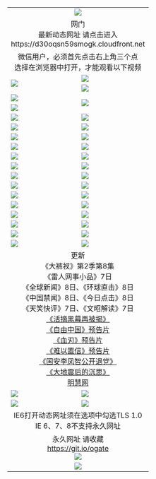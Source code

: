 ﻿<table>
  <tr></tr>
  <tr><td colspan=2 align=center><img src="https://cloud.githubusercontent.com/assets/11880933/13434984/f430fae2-e012-11e5-814f-c2df1e82b247.jpg" /></td></tr>
  <tr><td colspan=2 align=center>网门<br>最新动态网址 请点击进入
<br>https://d30oqsn59smogk.cloudfront.net
    </td>
  </tr>
  <tr>
    <td colspan=2 align=center>微信用户，必须首先点击右上角三个点<br>选择在浏览器中打开，才能观看以下视频</td>
  </tr>
  <tr>
    <td rowspan=2><a href="https://d30oqsn59smogk.cloudfront.net/ogUP.aspx?name=11DKC.mp4&count=T:2,2:8,1:16&from=github" target="_blank"><img src="https://d30oqsn59smogk.cloudfront.net/Up/11DKC1.jpg" /></a></td> 
    <td><div><a href="https://d30oqsn59smogk.cloudfront.net/ogUP.aspx?name=LRWS.mp4&count=7B:9,6B:44,5A:10,5B:35,4A:14,4B:19,3A:10,3B:26,2A:16,2B:21,1A:23,1B:29&current=7B:9" target="_blank"><img src="https://d30oqsn59smogk.cloudfront.net/Up/LRWS.jpg" /></a></td>
   </tr>
  <tr>
    <td><a href="https://d30oqsn59smogk.cloudfront.net/ogNiceVedio.aspx" target="_blank"><img src="https://d30oqsn59smogk.cloudfront.net/Up/TGKDY.jpg" /></a></td>
  </tr>
  <tr>
    <td><a href="https://d30oqsn59smogk.cloudfront.net/ogUP.aspx?name=JQR.mp4&count=2" target="_blank"><img src="https://d30oqsn59smogk.cloudfront.net/Up/JQR.jpg" /></a></td>   
    <td rowspan=2><a href="https://d30oqsn59smogk.cloudfront.net/ogUP.aspx?name=JP.mp4&count=9" target="_blank"><img src="https://d30oqsn59smogk.cloudfront.net/Up/JP.jpg" /></td>
  </tr>
  <tr>
    <td><a href="https://d30oqsn59smogk.cloudfront.net/ogUP.aspx?name=WH.mp4" target="_blank"><img src="https://d30oqsn59smogk.cloudfront.net/Up/WH.jpg" /></a></td>
  </tr>
  <tr>
    <td><a href="https://d30oqsn59smogk.cloudfront.net/ogUP.aspx?name=SSZJ.mp4&count=SP:6,480P:9" target="_blank"><img src="https://d30oqsn59smogk.cloudfront.net/Up/SSZJ.jpg" /></a></td>
    <td><a href="https://d30oqsn59smogk.cloudfront.net/ogUP.aspx?name=ZY.mp4&count=2015:16" target="_blank"><img src="https://d30oqsn59smogk.cloudfront.net/Up/ZY.jpg" /></a</td>
  </tr>
  <tr>
    <td><a href="https://d30oqsn59smogk.cloudfront.net/ogUP.aspx?name=XTFY.mp4&count=B:2,A:24" target="_blank"><img src="https://d30oqsn59smogk.cloudfront.net/Up/XTFY.jpg" /></a></td>
    <td><a href="https://d30oqsn59smogk.cloudfront.net/ogUP.aspx?name=1XQK.mp4&count=13" target="_blank"><img src="https://d30oqsn59smogk.cloudfront.net/Up/1XQK.jpg" /></a</td>
  </tr>
  <tr>
    <td><a href="https://d30oqsn59smogk.cloudfront.net/ogUP.aspx?name=1LYF.mp4&count=2" target="_blank"><img src="https://d30oqsn59smogk.cloudfront.net/Up/1LYF0.jpg" /></a></td>
    <td><a href="https://d30oqsn59smogk.cloudfront.net/ogUP.aspx?name=1ZGC.mp4&count=6" target="_blank"><img src="https://d30oqsn59smogk.cloudfront.net/Up/1ZGC0.jpg" /></a></td>
  </tr>
  <tr>
    <td><a href="https://d30oqsn59smogk.cloudfront.net/ogUP.aspx?name=1ZKM.mp4&count=3&current=3" target="_blank"><img src="https://d30oqsn59smogk.cloudfront.net/Up/1ZKM0.jpg" /></a></td>  
    <td><a href="https://d30oqsn59smogk.cloudfront.net/ogUP.aspx?name=1WWY.mp4&count=6&current=6" target="_blank"><img src="https://d30oqsn59smogk.cloudfront.net/Up/1WWY0.jpg" /></a></td>
  </tr>
  <tr>
    <td><a href="https://d30oqsn59smogk.cloudfront.net/ogUP.aspx?name=10JGY.mp4&count=3" target="_blank"><img src="https://d30oqsn59smogk.cloudfront.net/Up/10JGY0.jpg" /></a></td>
    <td><a href="https://d30oqsn59smogk.cloudfront.net/ogUP.aspx?name=10CYS.mp4&count=2" target="_blank"><img src="https://d30oqsn59smogk.cloudfront.net/Up/10CYS0.jpg" /></a></td>
  </tr>
  <tr>
    <td><a href="https://d30oqsn59smogk.cloudfront.net/ogUP.aspx?name=4SQQ.mp4&count=201603:6,201602:20,201601:21&current=201603:6" target="_blank"><img src="https://d30oqsn59smogk.cloudfront.net/Up/4SQQ0.jpg"/></a></td>
    <td><a href="https://d30oqsn59smogk.cloudfront.net/ogUP.aspx?name=4SHQ.mp4&count=201603:8,201602:27,201601:28&current=201603:8" target="_blank"><img src="https://d30oqsn59smogk.cloudfront.net/Up/4SHQ0.jpg"/></a></td>
  </tr>
  <tr>
    <td><a href="https://d30oqsn59smogk.cloudfront.net/ogUP.aspx?name=4SZG.mp4&count=201603:7,201602:21,201601:23&current=201603:7" target="_blank"><img src="https://d30oqsn59smogk.cloudfront.net/Up/4SZG0.jpg"/></a></td>
    <td><a href="https://d30oqsn59smogk.cloudfront.net/ogUP.aspx?name=4SDJ.mp4&count=201603A:7,201603B:4,201602A:24,201602B:7,201601A:48,201601B:6&current=201603A:7" target="_blank"><img src="https://d30oqsn59smogk.cloudfront.net/Up/4SDJ0.jpg"/></a></td>
  </tr>
  <tr>
    <td><a href="https://d30oqsn59smogk.cloudfront.net/ogUP.aspx?name=4CTX.mp4&count=201603:2,201602:3,201601:4&current=201603:2" target="_blank"><img src="https://d30oqsn59smogk.cloudfront.net/Up/4CTX0.jpg"/></a></td>
    <td><a href="https://d30oqsn59smogk.cloudfront.net/ogUP.aspx?name=4CWZ.mp4&count=201603:1,201602:4,201601:4&current=201603:1" target="_blank"><img src="https://d30oqsn59smogk.cloudfront.net/Up/4CWZ0.jpg"/></a></td>
  </tr>
  <tr>
    <td><a href="https://d30oqsn59smogk.cloudfront.net/onUP.aspx?name=https://d2t6x1lwzcff38.cloudfront.net/" target="_blank"><img src="https://d30oqsn59smogk.cloudfront.net/Up/0DTW.jpg"/></a></td>
    <td><a href="https://d30oqsn59smogk.cloudfront.net/onUP.aspx?name=https://d240ns8up8earz.cloudfront.net/acenter/" target="_blank"><img src="https://d30oqsn59smogk.cloudfront.net/Up/0TDW.jpg" /></a></td>
  </tr>
  <tr>
    <td><a href="https://d30oqsn59smogk.cloudfront.net/onUP.aspx?name=https://d4508d6vomz2p.cloudfront.net/gb/nsc413.htm" target="_blank"><img src="https://d30oqsn59smogk.cloudfront.net/Up/0DJY.jpg" /></a></td>
    <td><a href="https://d30oqsn59smogk.cloudfront.net/onUP.aspx?name=https://d3bxwq7vzudb5l.cloudfront.net/xtr/gb/prog204.html" target="_blank"><img src="https://d30oqsn59smogk.cloudfront.net/Up/0XTR.jpg" /></a></td>
  </tr>
  <tr>
    <td><a href="https://d30oqsn59smogk.cloudfront.net/onUP.aspx?name=https://d3aj00iefsmfgc.cloudfront.net/" target="_blank"><img src="https://d30oqsn59smogk.cloudfront.net/Up/0MHW.jpg" /></a></td>
    <td><a href="https://d30oqsn59smogk.cloudfront.net/onUP.aspx?name=https://d1lcj91uv80klr.cloudfront.net/" target="_blank"><img src="https://d30oqsn59smogk.cloudfront.net/Up/0ZJW.jpg" /></a></td>
  </tr>
  <tr>
    <td><a href="https://d30oqsn59smogk.cloudfront.net/ogUP.aspx?name=0FG.zip" target="_blank"><img src="https://d30oqsn59smogk.cloudfront.net/Up/0FG.jpg" /></a></td>
    <td><a href="https://d30oqsn59smogk.cloudfront.net/ogUP.aspx?name=0FGA.apk" target="_blank"><img src="https://d30oqsn59smogk.cloudfront.net/Up/0FGA.jpg" /></a></td>
  </tr>
  <tr>
    <td><a href="https://d30oqsn59smogk.cloudfront.net/ogUP.aspx?name=0U.zip" target="_blank"><img src="https://d30oqsn59smogk.cloudfront.net/Up/0U.jpg" /></a></td>
    <td><a href="https://d30oqsn59smogk.cloudfront.net/ogUP.aspx?name=0UA.apk" target="_blank"><img src="https://d30oqsn59smogk.cloudfront.net/Up/0UA.jpg" /></a></td>
  </tr>
  <tr>
    <td><a href="https://d30oqsn59smogk.cloudfront.net/ogUP.aspx?name=0iPPOTV.zip" target="_blank"><img src="https://d30oqsn59smogk.cloudfront.net/Up/0iPPOTV.jpg" /></a></td>
    <td><a href="https://d30oqsn59smogk.cloudfront.net/ogUP.aspx?name=0iNTD.apk" target="_blank"><img src="https://d30oqsn59smogk.cloudfront.net/Up/0iNTD.jpg" /></a></td>
  </tr>
  <tr>
    <td colspan=2 align=center>更新<br>
      《大裤衩》第2季第8集<br>
      《雷人网事小品》7日<br>
      《全球新闻》8日、《环球直击》8日<br>
      《中国禁闻》8日、《今日点击》8日<br>
      《天笑快评》7日、《文昭解读》7日<br>
      <a href="https://d30oqsn59smogk.cloudfront.net/ogUP.aspx?name=SSZJ480P9.mp4" target="_blank">《活摘黑幕再被揭》</a><br>
      <a href="https://d30oqsn59smogk.cloudfront.net/ogUP.aspx?name=11ZYZG0.mp4" target="_blank">《自由中国》预告片</a><br>
      <a href="https://d30oqsn59smogk.cloudfront.net/ogUP.aspx?name=11XR.mp4" target="_blank">《血刃》预告片</a><br>
      <a href="https://d30oqsn59smogk.cloudfront.net/ogUP.aspx?name=11NYZX.mp4&count=2" target="_blank">《难以置信》预告片</a><br>
      <a href="https://d30oqsn59smogk.cloudfront.net/ogUP.aspx?name=4LFZ.mp4" target="_blank">《国安李凤智公开退党》</a><br>
      <a href="https://d30oqsn59smogk.cloudfront.net/ogUP.aspx?name=4DDZHDCS.mp4" target="_blank">《大地震后的沉思》</a><br>
      <a href="https://d30oqsn59smogk.cloudfront.net/onUP.aspx?name=https://www.minghui.org/" target="_blank">明慧网</a></td>
    </td>
  </tr>
  <tr>
    <td><a href="https://d30oqsn59smogk.cloudfront.net/ogNice.aspx" target="_blank"><img src="https://d30oqsn59smogk.cloudfront.net/Up/0WCYY.jpg" /></a></td>
    <td><a href="https://d30oqsn59smogk.cloudfront.net/onCO.aspx?ob=600%E4%BA%8B%E7%89%A9&op=%E5%A2%9E%E5%88%A0%E6%94%B9&args=WH1~%23%E7%B1%BB%E5%9E%8B6%E6%96%B0%E9%97%BB%7c%23%E7%B1%BB%E5%9E%8B6%E8%AF%84%E8%AE%BA&mode=" target="_blank"><img src="https://d30oqsn59smogk.cloudfront.net/Up/0WZTT.jpg" /></a></td> 
  </tr>
  <tr>
    <td><a href="https://d30oqsn59smogk.cloudfront.net/ogDY.aspx" target="_blank"><img src="https://d30oqsn59smogk.cloudfront.net/Up/0FK.jpg" /></a></td>
    <td><a href="https://d30oqsn59smogk.cloudfront.net/ogST.aspx" target="_blank"><img src="https://d30oqsn59smogk.cloudfront.net/Up/0ST.jpg" /></a></td> 
  </tr>
  <tr>
    <td colspan=2 align=center>IE6打开动态网址须在选项中勾选TLS 1.0<br/>IE 6、7、8不支持永久网址<br/>
      <!--微信可扫描以下临时二维码<br/>https://bit.ly/1mBQHW8<br/><a href="https://d30oqsn59smogk.cloudfront.net/Up/0WMGDL3.png" target="_blank"><img src="https://d30oqsn59smogk.cloudfront.net/Up/0WMGD3.png"/></a><br-->
  </tr>
  <tr>
    <td colspan=2 align=center>永久网址 请收藏<br/><a href="https://git.io/ogate" target="_blank">https://git.io/ogate</a><br/><a href="https://d30oqsn59smogk.cloudfront.net/Up/0WMGDL2.png" target="_blank"><img src="https://d30oqsn59smogk.cloudfront.net/Up/0WMGD2.png"/></a></td>
  </tr>
  <tr>
    <td colspan=2 align=center><a href="https://d30oqsn59smogk.cloudfront.net/ogUP.aspx?name=0oGate.apk" target="_blank"><img src="https://d30oqsn59smogk.cloudfront.net/Up/0WMAZ.jpg" /></a></td>
  </tr>
  <!--tr>
    <td colspan=2 align=center>可能失效的动态网址
    </td>
  </tr-->
</table>
